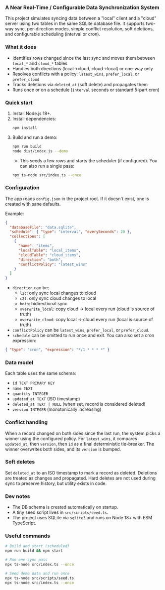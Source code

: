 ### A Near Real-Time / Configurable Data Synchronization System

This project simulates syncing data between a "local" client and a "cloud" server using two tables in the same SQLite database file. It supports two-way sync, per-direction modes, simple conflict resolution, soft deletions, and configurable scheduling (interval or cron).

### What it does

- Identifies rows changed since the last sync and moves them between `local_*` and `cloud_*` tables
- Handles both directions (local→cloud, cloud→local) or one-way only
- Resolves conflicts with a policy: `latest_wins`, `prefer_local`, or `prefer_cloud`
- Tracks deletions via `deleted_at` (soft delete) and propagates them
- Runs once or on a schedule (`interval` seconds or standard 5-part cron)

### Quick start

1. Install Node.js 18+.
2. Install dependencies:
   ```bash
   npm install
   ```
3. Build and run a demo:
   ```bash
   npm run build
   node dist/index.js --demo
   ```
   - This seeds a few rows and starts the scheduler (if configured). You can also run a single pass:
   ```bash
   npx ts-node src/index.ts --once
   ```

### Configuration

The app reads `config.json` in the project root. If it doesn't exist, one is created with sane defaults.

Example:

```json
{
  "databaseFile": "data.sqlite",
  "schedule": { "type": "interval", "everySeconds": 20 },
  "collections": [
    {
      "name": "items",
      "localTable": "local_items",
      "cloudTable": "cloud_items",
      "direction": "both",
      "conflictPolicy": "latest_wins"
    }
  ]
}
```

- `direction` can be:
  - `l2c`: only sync local changes to cloud
  - `c2l`: only sync cloud changes to local
  - `both`: bidirectional sync
  - `overwrite_local`: copy cloud → local every run (cloud is source of truth)
  - `overwrite_cloud`: copy local → cloud every run (local is source of truth)
- `conflictPolicy` can be `latest_wins`, `prefer_local`, or `prefer_cloud`.
- `schedule` can be omitted to run once and exit. You can also set a cron expression:

```json
{ "type": "cron", "expression": "*/1 * * * *" }
```

### Data model

Each table uses the same schema:

- `id TEXT PRIMARY KEY`
- `name TEXT`
- `quantity INTEGER`
- `updated_at TEXT` (ISO timestamp)
- `deleted_at TEXT | NULL` (when set, record is considered deleted)
- `version INTEGER` (monotonically increasing)

### Conflict handling

When a record changed on both sides since the last run, the system picks a winner using the configured policy. For `latest_wins`, it compares `updated_at`, then `version`, then `id` as a final deterministic tie-breaker. The winner overwrites both sides, and its `version` is bumped.

### Soft deletes

Set `deleted_at` to an ISO timestamp to mark a record as deleted. Deletions are treated as changes and propagated. Hard deletes are not used during sync to preserve history, but utility exists in code.

### Dev notes

- The DB schema is created automatically on startup.
- A tiny seed script lives in `src/scripts/seed.ts`.
- The project uses SQLite via `sqlite3` and runs on Node 18+ with ESM TypeScript.

### Useful commands

```bash
# Build and start (scheduled)
npm run build && npm start

# Run one sync pass
npx ts-node src/index.ts --once

# Seed demo data and run once
npx ts-node src/scripts/seed.ts
npx ts-node src/index.ts --once
```
